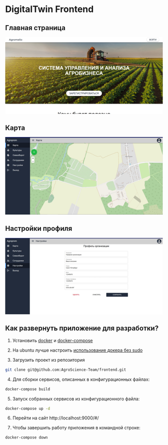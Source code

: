 # DigitalTwin Frontend

## Главная страница

![home_page](https://github.com/AgroScience-Team/frontend/blob/localbranch/docs/home_page.jpg)

## Карта

![map_page](https://github.com/AgroScience-Team/frontend/blob/localbranch/docs/map_page.jpg)

## Настройки профиля

![settings_page](https://github.com/AgroScience-Team/frontend/blob/localbranch/docs/settings_page.jpg)

## Как развернуть приложение для разработки?

1. Установить [docker](https://docs.docker.com/install/overview/) и [docker-compose](https://docs.docker.com/compose/install/)
   
2. На ubuntu лучше настроить [использование докера без sudo](https://askubuntu.com/questions/477551/how-can-i-use-docker-without-sudo)

3. Загрузить проект из репозитория

```sh
git clone git@github.com:AgroScience-Team/frontend.git
``` 
4. Для сборки сервисов, описанных в конфигурационных файлах:
```sh
docker-compose build
```
5. Запуск собранных сервисов из конфигурационного файла:
```sh
docker-compose up -d
```
6. Перейти на сайт
http://localhost:9000/#/   
 
7. Чтобы завершить работу приложения в командной строке: 
```sh
docker-compose down  
``` 
